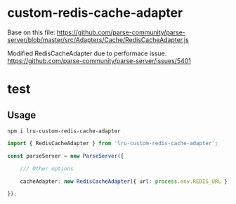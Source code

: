 # custom-redis-cache-adapter

Base on this file:
https://github.com/parse-community/parse-server/blob/master/src/Adapters/Cache/RedisCacheAdapter.js

Modified RedisCacheAdapter due to performace issue.
https://github.com/parse-community/parse-server/issues/5401


# test 

## Usage
```
npm i lru-custom-redis-cache-adapter
```

```ts
import { RedisCacheAdapter } from 'lru-custom-redis-cache-adapter';

const parseServer = new ParseServer({

    /// Other options

    cacheAdapter: new RedisCacheAdapter({ url: process.env.REDIS_URL });

});


```
